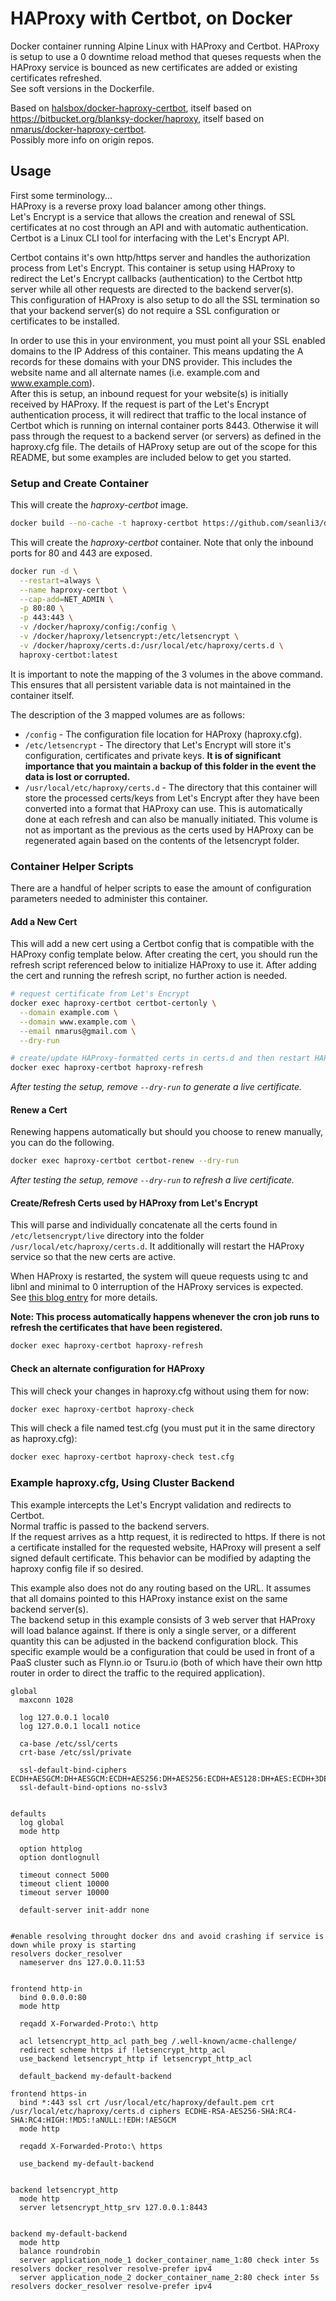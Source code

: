 # HAProxy with Certbot, on Docker

Docker container running Alpine Linux with HAProxy and Certbot. HAProxy is setup to use a 0 downtime reload method that queses requests when the HAProxy service is bounced as new certificates are added or existing certificates refreshed.  
See soft versions in the Dockerfile.

Based on [halsbox/docker-haproxy-certbot](https://github.com/halsbox/docker-haproxy-certbot), itself based on https://bitbucket.org/blanksy-docker/haproxy, itself based on [nmarus/docker-haproxy-certbot](https://github.com/nmarus/docker-haproxy-certbot).  
Possibly more info on origin repos.

## Usage

First some terminology...  
HAProxy is a reverse proxy load balancer among other things.  
Let's Encrypt is a service that allows the creation and renewal of SSL certificates at no cost through an API and with automatic authentication.  
Certbot is a Linux CLI tool for interfacing with the Let's Encrypt API.

Certbot contains it's own http/https server and handles the authorization process from Let's Encrypt. This container is setup using HAProxy to redirect the Let's Encrypt callbacks (authentication) to the Certbot http server while all other requests are directed to the backend server(s).  
This configuration of HAProxy is also setup to do all the SSL termination so that your backend server(s) do not require a SSL configuration or certificates to be installed.

In order to use this in your environment, you must point all your SSL enabled domains to the IP Address of this container. This means updating the A records for these domains with your DNS provider. This includes the website name and all alternate names (i.e. example.com and www.example.com).  
After this is setup, an inbound request for your website(s) is initially received by HAProxy. If the request is part of the Let's Encrypt authentication process, it will redirect that traffic to the local instance of Certbot which is running on internal container ports 8443. Otherwise it will pass through the request to a backend server (or servers) as defined in the haproxy.cfg file. The details of HAProxy setup are out of the scope for this README, but some examples are included below to get you started.

### Setup and Create Container

This will create the _haproxy-certbot_ image.

```bash
docker build --no-cache -t haproxy-certbot https://github.com/seanli3/docker-haproxy-certbot.git
```

This will create the _haproxy-certbot_ container. Note that only the inbound ports for 80 and 443 are exposed.

```bash
docker run -d \
  --restart=always \
  --name haproxy-certbot \
  --cap-add=NET_ADMIN \
  -p 80:80 \
  -p 443:443 \
  -v /docker/haproxy/config:/config \
  -v /docker/haproxy/letsencrypt:/etc/letsencrypt \
  -v /docker/haproxy/certs.d:/usr/local/etc/haproxy/certs.d \
  haproxy-certbot:latest
```

It is important to note the mapping of the 3 volumes in the above command. This ensures that all persistent variable data is not maintained in the container itself.

The description of the 3 mapped volumes are as follows:

- `/config` - The configuration file location for HAProxy (haproxy.cfg).
- `/etc/letsencrypt` - The directory that Let's Encrypt will store it's configuration, certificates and private keys. **It is of significant importance that you maintain a backup of this folder in the event the data is lost or corrupted.**
- `/usr/local/etc/haproxy/certs.d` - The directory that this container will store the processed certs/keys from Let's Encrypt after they have been converted into a format that HAProxy can use. This is automatically done at each refresh and can also be manually initiated. This volume is not as important as the previous as the certs used by HAProxy can be regenerated again based on the contents of the letsencrypt folder.

### Container Helper Scripts

There are a handful of helper scripts to ease the amount of configuration parameters needed to administer this container.

#### Add a New Cert

This will add a new cert using a Certbot config that is compatible with the HAProxy config template below. After creating the cert, you should run the refresh script referenced below to initialize HAProxy to use it. After adding the cert and running the refresh script, no further action is needed.

```bash
# request certificate from Let's Encrypt
docker exec haproxy-certbot certbot-certonly \
  --domain example.com \
  --domain www.example.com \
  --email nmarus@gmail.com \
  --dry-run

# create/update HAProxy-formatted certs in certs.d and then restart HAProxy
docker exec haproxy-certbot haproxy-refresh
```

_After testing the setup, remove `--dry-run` to generate a live certificate._

#### Renew a Cert

Renewing happens automatically but should you choose to renew manually, you can do the following.

```bash
docker exec haproxy-certbot certbot-renew --dry-run
```

_After testing the setup, remove `--dry-run` to refresh a live certificate._

#### Create/Refresh Certs used by HAProxy from Let's Encrypt

This will parse and individually concatenate all the certs found in `/etc/letsencrypt/live` directory into the folder `/usr/local/etc/haproxy/certs.d`. It additionally will restart the HAProxy service so that the new certs are active.

When HAProxy is restarted, the system will queue requests using tc and libnl and minimal to 0 interruption of the HAProxy services is expected.  
See [this blog entry](https://engineeringblog.yelp.com/2015/04/true-zero-downtime-haproxy-reloads.html) for more details.

**Note: This process automatically happens whenever the cron job runs to refresh the certificates that have been registered.**

```bash
docker exec haproxy-certbot haproxy-refresh
```

#### Check an alternate configuration for HAProxy

This will check your changes in haproxy.cfg without using them for now:

```bash
docker exec haproxy-certbot haproxy-check
```

This will check a file named test.cfg (you must put it in the same directory as haproxy.cfg):

```bash
docker exec haproxy-certbot haproxy-check test.cfg
```

### Example haproxy.cfg, Using Cluster Backend

This example intercepts the Let's Encrypt validation and redirects to Certbot.  
Normal traffic is passed to the backend servers.  
If the request arrives as a http request, it is redirected to https. If there is not a certificate installed for the requested website, HAProxy will present a self signed default certificate. This behavior can be modified by adapting the haproxy config file if so desired.

This example also does not do any routing based on the URL. It assumes that all domains pointed to this HAProxy instance exist on the same backend server(s).  
The backend setup in this example consists of 3 web server that HAProxy will load balance against. If there is only a single server, or a different quantity this can be adjusted in the backend configuration block. This specific example would be a configuration that could be used in front of a PaaS cluster such as Flynn.io or Tsuru.io (both of which have their own http router in order to direct the traffic to the required application).

```
global
  maxconn 1028

  log 127.0.0.1 local0
  log 127.0.0.1 local1 notice

  ca-base /etc/ssl/certs
  crt-base /etc/ssl/private

  ssl-default-bind-ciphers ECDH+AESGCM:DH+AESGCM:ECDH+AES256:DH+AES256:ECDH+AES128:DH+AES:ECDH+3DES:DH+3DES:RSA+AESGCM:RSA+AES:RSA+3DES:!aNULL:!MD5:!DSS
  ssl-default-bind-options no-sslv3


defaults
  log global
  mode http

  option httplog
  option dontlognull

  timeout connect 5000
  timeout client 10000
  timeout server 10000

  default-server init-addr none


#enable resolving throught docker dns and avoid crashing if service is down while proxy is starting
resolvers docker_resolver
  nameserver dns 127.0.0.11:53


frontend http-in
  bind 0.0.0.0:80
  mode http

  reqadd X-Forwarded-Proto:\ http

  acl letsencrypt_http_acl path_beg /.well-known/acme-challenge/
  redirect scheme https if !letsencrypt_http_acl
  use_backend letsencrypt_http if letsencrypt_http_acl

  default_backend my-default-backend

frontend https-in
  bind *:443 ssl crt /usr/local/etc/haproxy/default.pem crt /usr/local/etc/haproxy/certs.d ciphers ECDHE-RSA-AES256-SHA:RC4-SHA:RC4:HIGH:!MD5:!aNULL:!EDH:!AESGCM
  mode http

  reqadd X-Forwarded-Proto:\ https

  use_backend my-default-backend


backend letsencrypt_http
  mode http
  server letsencrypt_http_srv 127.0.0.1:8443


backend my-default-backend
  mode http
  balance roundrobin
  server application_node_1 docker_container_name_1:80 check inter 5s resolvers docker_resolver resolve-prefer ipv4
  server application_node_2 docker_container_name_2:80 check inter 5s resolvers docker_resolver resolve-prefer ipv4
```
